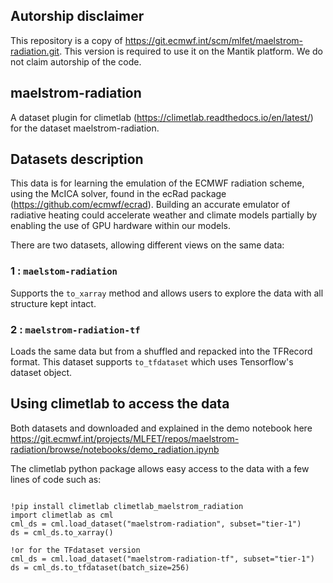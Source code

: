 ## Autorship disclaimer
This repository is a copy of https://git.ecmwf.int/scm/mlfet/maelstrom-radiation.git. This version is required to use it on the Mantik platform. We do not claim autorship of the code.

## maelstrom-radiation

A dataset plugin for climetlab (https://climetlab.readthedocs.io/en/latest/)
 for the dataset maelstrom-radiation.

## Datasets description

This data is for learning the
emulation of the ECMWF radiation scheme, using the McICA solver, found in the ecRad package 
(https://github.com/ecmwf/ecrad). Building an accurate emulator of radiative heating
could accelerate weather and climate models partially by enabling the use of GPU
hardware within our models.

There are two datasets, allowing different views on the same data:

### 1 : `maelstom-radiation`
Supports the `to_xarray` method and allows users to explore the data with all structure kept intact.

### 2 : `maelstrom-radiation-tf`
Loads the same data but from a shuffled and repacked into the TFRecord format. This dataset supports 
`to_tfdataset` which uses Tensorflow's dataset object.


## Using climetlab to access the data 

Both datasets and downloaded and explained in the demo notebook here
https://git.ecmwf.int/projects/MLFET/repos/maelstrom-radiation/browse/notebooks/demo_radiation.ipynb

The climetlab python package allows easy access to the data with a few lines of code such as:
```

!pip install climetlab climetlab_maelstrom_radiation
import climetlab as cml
cml_ds = cml.load_dataset("maelstrom-radiation", subset="tier-1")
ds = cml_ds.to_xarray()

!or for the TFdataset version
cml_ds = cml.load_dataset("maelstrom-radiation-tf", subset="tier-1")
ds = cml_ds.to_tfdataset(batch_size=256)
```
